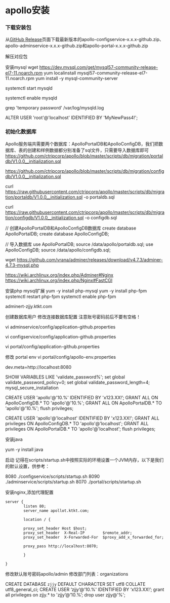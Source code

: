
# apollo安装

### 下载安装包


从[GitHub Release](https://github.com/ctripcorp/apollo/releases)页面下载最新版本的apollo-configservice-x.x.x-github.zip、apollo-adminservice-x.x.x-github.zip和apollo-portal-x.x.x-github.zip


解压对应包

安装mysql 
wget https://dev.mysql.com/get/mysql57-community-release-el7-11.noarch.rpm
yum localinstall mysql57-community-release-el7-11.noarch.rpm
yum install -y mysql-community-server

systemctl start mysqld

systemctl enable mysqld

grep 'temporary password' /var/log/mysqld.log

ALTER USER 'root'@'localhost' IDENTIFIED BY 'MyNewPass4!';

### 初始化数据库
Apollo服务端共需要两个数据库：ApolloPortalDB和ApolloConfigDB，我们把数据库、表的创建和样例数据都分别准备了sql文件，只需要导入数据库即可
https://github.com/ctripcorp/apollo/blob/master/scripts/db/migration/portaldb/V1.0.0__initialization.sql

https://github.com/ctripcorp/apollo/blob/master/scripts/db/migration/configdb/V1.0.0__initialization.sql

curl https://raw.githubusercontent.com/ctripcorp/apollo/master/scripts/db/migration/portaldb/V1.0.0__initialization.sql -o  portaldb.sql

curl https://raw.githubusercontent.com/ctripcorp/apollo/master/scripts/db/migration/configdb/V1.0.0__initialization.sql -o configdb.sql

// 创建ApolloPortalDB和ApolloConfigDB数据库
create database ApolloPortalDB;
create database ApolloConfigDB;

// 导入数据库
use ApolloPortalDB;
source /data/apollo/portaldb.sql;
use ApolloConfigDB;
source /data/apollo/configdb.sql;

wget  https://github.com/vrana/adminer/releases/download/v4.7.3/adminer-4.7.3-mysql.php

https://wiki.archlinux.org/index.php/Adminer#Nginx
https://wiki.archlinux.org/index.php/Nginx#FastCGI

安装php mysql扩展
yum -y install php-mysql
yum -y install php-fpm
systemctl restart php-fpm
systemctl enable php-fpm


adminert-zjjy.ktkt.com



创建数据库用户
修改连接数据库配置
注意账号密码前后不要有空格！

vi adminservice/config/application-github.properties

vi configservice/config/application-github.properties

vi portal/config/application-github.properties

修改 portal env
vi portal/config/apollo-env.properties

dev.meta=http://localhost:8080


SHOW VARIABLES LIKE 'validate_password%';
set global validate_password_policy=0;
set global validate_password_length=4;
mysql_secure_installation

CREATE USER 'apollo'@'10.%' IDENTIFIED BY 'x123.XX!’;
GRANT ALL ON ApolloConfigDB.* TO 'apollo'@'10.%';
GRANT ALL ON ApolloPortalDB.* TO 'apollo'@'10.%';
flush privileges;

CREATE USER 'apollo'@'localhost' IDENTIFIED BY 'x123.XX!';
GRANT ALL privileges ON ApolloConfigDB.* TO 'apollo'@'localhost';
GRANT ALL privileges ON ApolloPortalDB.* TO 'apollo'@'localhost';
flush privileges;

安装java

yum -y install java

启动
记得在scripts/startup.sh中按照实际的环境设置一个JVM内存，以下是我们的默认设置，供参考：

8080
./configservice/scripts/startup.sh
8090
./adminservice/scripts/startup.sh
8070
./portal/scripts/startup.sh

安装nginx,添加代理配置
```
server {
        listen 80;
        server_name apollot.ktkt.com;

        location / {

        proxy_set_header Host $host;
        proxy_set_header  X-Real-IP        $remote_addr;
        proxy_set_header  X-Forwarded-For  $proxy_add_x_forwarded_for;

        proxy_pass http://localhost:8070;

        }

}
```
修改默认账号密码apollo/admin
修改部门列表：organizations


CREATE DATABASE `zjjy` DEFAULT CHARACTER SET utf8 COLLATE utf8_general_ci;
CREATE USER ‘zjjy’@’10.%' IDENTIFIED BY ‘x123.XX!’;
grant all privileges on zjjy.* to 'zjjy’@’10.%’;
drop user zjjy@'%';